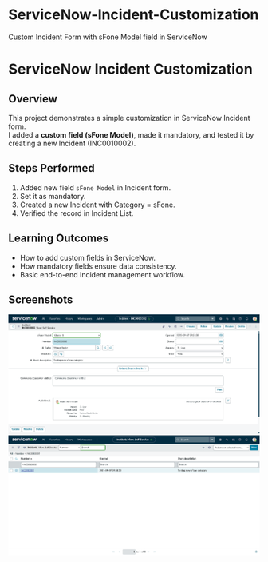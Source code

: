 # ServiceNow-Incident-Customization
Custom Incident Form with sFone Model field in ServiceNow
# ServiceNow Incident Customization

## Overview
This project demonstrates a simple customization in ServiceNow Incident form.  
I added a **custom field (sFone Model)**, made it mandatory, and tested it by creating a new Incident (INC0010002).  

## Steps Performed
1. Added new field `sFone Model` in Incident form.
2. Set it as mandatory.
3. Created a new Incident with Category = sFone.
4. Verified the record in Incident List.

## Learning Outcomes
- How to add custom fields in ServiceNow.
- How mandatory fields ensure data consistency.
- Basic end-to-end Incident management workflow.

## Screenshots
![Incident Form](https://github.com/tanaygt/ServiceNow-Incident-Customization/blob/main/Screenshot%202025-09-07%20223238.png)
![Incident List](https://github.com/tanaygt/ServiceNow-Incident-Customization/blob/main/Screenshot%202025-09-08%20110714.png)
